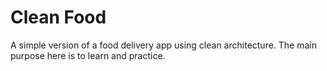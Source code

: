 # Clean Food

A simple version of a food delivery app using clean architecture. The main purpose here is to learn and practice.

